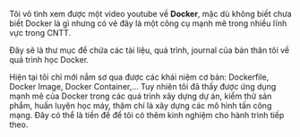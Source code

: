 
Tôi vô tình xem được một video youtube về **Docker**, mặc dù không biết chưa biết Docker là gì nhưng có vẻ đây là một công cụ mạnh mẽ trong nhiều lĩnh vực trong CNTT.

Đây sẽ là thư mục để chứa các tài liệu, quá trình, journal của bản thân tôi về quá trình học Docker.

Hiện tại tôi chỉ mới nắm sơ qua được các khái niệm cơ bản: Dockerfile, Docker Image, Docker Container,... Tuy nhiên tôi đã thấy được ứng dụng mạnh mẽ của Docker trong các quá trình xây dựng dự án, kiểm thử sản phẩm, huấn luyện học máy, thậm chí là xây dựng các mô hình tấn công mạng. Đây có thể là tiền đề để tôi có thêm kinh nghiệm cho hành trình tiếp theo.


